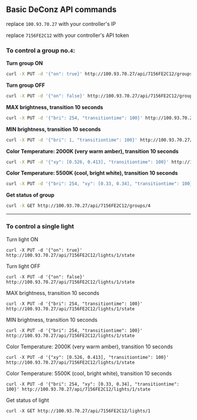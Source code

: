 ## Basic DeConz API commands

replace `100.93.70.27` with your controller's IP

replace `7156FE2C12` with your controller's API token

### To control a group no.`4`:

**Turn group ON**
```bash
curl -X PUT -d '{"on": true}' http://100.93.70.27/api/7156FE2C12/groups/4/action
```

**Turn group OFF**
```bash
curl -X PUT -d '{"on": false}' http://100.93.70.27/api/7156FE2C12/groups/4/action
```

**MAX brightness, transition 10 seconds**
```bash
curl -X PUT -d '{"bri": 254, "transitiontime": 100}' http://100.93.70.27/api/7156FE2C12/groups/4/action
```

**MIN brightness, transition 10 seconds**
```bash
curl -X PUT -d '{"bri": 1, "transitiontime": 100}' http://100.93.70.27/api/7156FE2C12/groups/4/action
```

**Color Temperature: 2000K (very warm amber), transition 10 seconds**
```bash
curl -X PUT -d '{"xy": [0.526, 0.413], "transitiontime": 100}' http://100.93.70.27/api/7156FE2C12/groups/4/action
```

**Color Temperature: 5500K (cool, bright white), transition 10 seconds**
```bash
curl -X PUT -d '{"bri": 254, "xy": [0.33, 0.34], "transitiontime": 100}' http://100.93.70.27/api/7156FE2C12/groups/4/action
```

**Get status of group**
```bash
curl -X GET http://100.93.70.27/api/7156FE2C12/groups/4
```

---

### To control a single light

Turn light ON
~~~
curl -X PUT -d '{"on": true}' http://100.93.70.27/api/7156FE2C12/lights/1/state
~~~

Turn light OFF
~~~
curl -X PUT -d '{"on": false}' http://100.93.70.27/api/7156FE2C12/lights/1/state
~~~

MAX brightness, transition 10 seconds
~~~
curl -X PUT -d '{"bri": 254, "transitiontime": 100}' http://100.93.70.27/api/7156FE2C12/lights/1/state
~~~

MIN brightness, transition 10 seconds
~~~
curl -X PUT -d '{"bri": 254, "transitiontime": 100}' http://100.93.70.27/api/7156FE2C12/lights/1/state
~~~

Color Temperature: 2000K (very warm amber), transition 10 seconds
~~~
curl -X PUT -d '{"xy": [0.526, 0.413], "transitiontime": 100}' http://100.93.70.27/api/7156FE2C12/lights/1/state
~~~

Color Temperature: 5500K (cool, bright white), transition 10 seconds
~~~
curl -X PUT -d '{"bri": 254, "xy": [0.33, 0.34], "transitiontime": 100}' http://100.93.70.27/api/7156FE2C12/lights/1/state
~~~

Get status of light
~~~
curl -X GET http://100.93.70.27/api/7156FE2C12/lights/1
~~~

